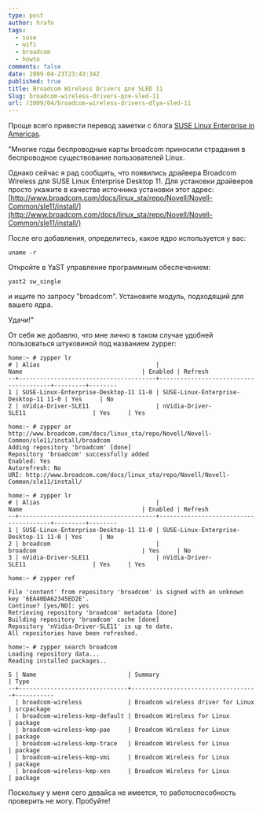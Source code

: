 ```yaml
---
type: post
author: hrafn
tags:
  - suse
  - wifi
  - broadcom
  - howto
comments: false
date: 2009-04-23T23:43:34Z
published: true
title: Broadcom Wireless Drivers для SLED 11
Slug: broadcom-wireless-drivers-для-sled-11
url: /2009/04/broadcom-wireless-drivers-dlya-sled-11
---
```


Проще всего привести перевод заметки с блога [SUSE Linux Enterprise in Americas](http://opsamericas.com/?p=1226).

"Многие годы беспроводные карты broadcom приносили страдания в беспроводное существование пользователей Linux.

Однако сейчас я рад сообщить, что появились драйвера Broadcom Wireless для SUSE Linux Enterprise Desktop 11. Для установки драйверов просто укажите в качестве источника установки этот адрес:
[http://www.broadcom.com/docs/linux_sta/repo/Novell/Novell-Common/sle11/install/](http://www.broadcom.com/docs/linux_sta/repo/Novell/Novell-Common/sle11/install/)

После его добавления, определитесь, какое ядро используется у вас:

	uname -r

Откройте в YaST управление программным обеспечением:

	yast2 sw_single

и ищите по запросу "broadcom". Установите модуль, подходящий для вашего ядра.

Удачи!"

От себя же добавлю, что мне лично в таком случае удобней пользоваться штуковиной под названием zypper:

	home:~ # zypper lr
	# | Alias                                 | Name                                  | Enabled | Refresh
	--+---------------------------------------+---------------------------------------+---------+--------
	1 | SUSE-Linux-Enterprise-Desktop-11 11-0 | SUSE-Linux-Enterprise-Desktop-11 11-0 | Yes     | No
	2 | nVidia-Driver-SLE11                   | nVidia-Driver-SLE11                   | Yes     | Yes

	home:~ # zypper ar http://www.broadcom.com/docs/linux_sta/repo/Novell/Novell-Common/sle11/install/broadcom
	Adding repository 'broadcom' [done]
	Repository 'broadcom' successfully added
	Enabled: Yes
	Autorefresh: No
	URI: http://www.broadcom.com/docs/linux_sta/repo/Novell/Novell-Common/sle11/install/

	home:~ # zypper lr
	# | Alias                                 | Name                                  | Enabled | Refresh
	--+---------------------------------------+---------------------------------------+---------+--------
	1 | SUSE-Linux-Enterprise-Desktop-11 11-0 | SUSE-Linux-Enterprise-Desktop-11 11-0 | Yes     | No
	2 | broadcom                              | broadcom                              | Yes     | No
	3 | nVidia-Driver-SLE11                   | nVidia-Driver-SLE11                   | Yes     | Yes

	home:~ # zypper ref

	File 'content' from repository 'broadcom' is signed with an unknown key '6EA40DA62345ED2E'.
	Continue? [yes/NO]: yes
	Retrieving repository 'broadcom' metadata [done]
	Building repository 'broadcom' cache [done]
	Repository 'nVidia-Driver-SLE11' is up to date.
	All repositories have been refreshed.

	home:~ # zypper search broadcom
	Loading repository data...
	Reading installed packages..

	S | Name                          | Summary                            | Type
	--+-------------------------------+------------------------------------+-----------
	  | broadcom-wireless             | Broadcom wireless driver for Linux | srcpackage
	  | broadcom-wireless-kmp-default | Broadcom Wireless for Linux        | package
	  | broadcom-wireless-kmp-pae     | Broadcom Wireless for Linux        | package
	  | broadcom-wireless-kmp-trace   | Broadcom Wireless for Linux        | package
	  | broadcom-wireless-kmp-vmi     | Broadcom Wireless for Linux        | package
	  | broadcom-wireless-kmp-xen     | Broadcom Wireless for Linux        | package

Поскольку у меня сего девайса не имеется, то работоспособность проверить не могу. Пробуйте!

